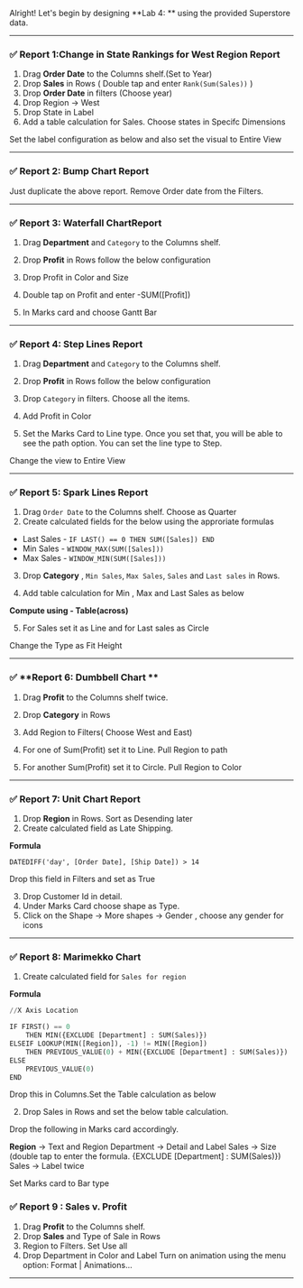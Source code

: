 Alright! Let's begin by designing **Lab 4: ** using the provided Superstore data.



---



### ✅ **Report 1:Change in State Rankings for West Region Report**


1. Drag **Order Date** to the Columns shelf.(Set to Year)
2. Drop **Sales** in Rows ( Double tap and enter `Rank(Sum(Sales))` )
3. Drop **Order Date** in filters (Choose year)
4. Drop Region -> West
5. Drop State in Label
6. Add a table calculation for Sales. Choose states in Specifc Dimensions

Set the label configuration as below and also set the visual to Entire View



---

### ✅ **Report 2: Bump Chart Report**

Just duplicate the above report. Remove Order date from the Filters. 


---

### ✅ **Report 3: Waterfall ChartReport**


1. Drag **Department**  and `Category` to the Columns shelf.
2. Drop **Profit** in Rows follow the below configuration

3. Drop Profit in Color and Size
4. Double tap on  Profit and enter -SUM([Profit])
5. In Marks card and choose Gantt Bar

----

### ✅ **Report 4: Step Lines Report**


1. Drag **Department**  and `Category` to the Columns shelf.
2. Drop **Profit** in Rows follow the below configuration

3. Drop `Category` in filters. Choose all the items.
4. Add Profit in Color
5. Set the Marks Card to Line type. Once you set that, you will be able to see the path option. You can set the line type to Step.

Change the view to Entire View

-----


### ✅ **Report 5: Spark Lines Report**


1. Drag `Order Date` to the Columns shelf. Choose as Quarter
2. Create calculated fields for the below using the approriate formulas

- Last Sales - `IF LAST() == 0 THEN SUM([Sales]) END`
- Min Sales - `WINDOW_MAX(SUM([Sales]))`
- Max Sales - `WINDOW_MIN(SUM([Sales]))`

3. Drop **Category** , `Min Sales`, `Max Sales`, `Sales` and `Last sales` in Rows.

4. Add table calculation for Min , Max and Last Sales as below

**Compute using - Table(across)**

5. For Sales set it as Line and for Last sales as Circle

Change the Type as Fit Height

-----

### ✅ **Report 6: Dumbbell Chart **



1. Drag **Profit** to the Columns shelf twice.
2. Drop **Category** in Rows 
3. Add Region to Filters( Choose West and East)

4. For one of Sum(Profit) set it to Line. Pull Region to path
5. For another Sum(Profit) set it to Circle. Pull Region to Color
 -----
 ### ✅ **Report 7: Unit Chart Report**

1. Drop **Region** in Rows. Sort as Desending later
2. Create calculated field as Late Shipping.

**Formula**

`DATEDIFF('day', [Order Date], [Ship Date]) > 14`

Drop this field in Filters and set as True

3. Drop Customer Id in detail.
4. Under Marks Card choose shape as Type.
5. Click on the Shape -> More shapes -> Gender , choose any gender for icons

---------

### ✅ Report 8: Marimekko Chart  

1. Create calculated field for `Sales for region`

**Formula**

```python
//X Axis Location

IF FIRST() == 0
    THEN MIN({EXCLUDE [Department] : SUM(Sales)})
ELSEIF LOOKUP(MIN([Region]), -1) != MIN([Region])
    THEN PREVIOUS_VALUE(0) + MIN({EXCLUDE [Department] : SUM(Sales)})
ELSE
    PREVIOUS_VALUE(0)
END

```
Drop this in Columns.Set the Table calculation as below


2. Drop Sales in Rows and set the below table calculation.

Drop the following in Marks card accordingly.

**Region** -> Text and Region
Department -> Detail and Label
Sales -> Size (double tap to enter the formula. {EXCLUDE [Department] : SUM(Sales)})
Sales -> Label twice

Set Marks card to Bar type

### ✅ **Report 9 : Sales v. Profit**

1. Drag **Profit** to the Columns shelf.
2. Drop **Sales** and Type of Sale in Rows 
3. Region to Filters. Set Use all
4. Drop Department in Color and Label
Turn on animation using the menu option: Format | Animations...


---
